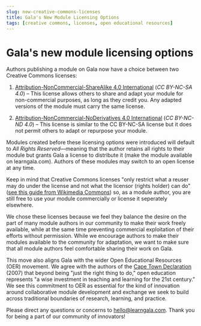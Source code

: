 ```yaml
---
slug: new-creative-commons-licenses
title: Gala's New Module Licensing Options
tags: [creative commons, licenses, open educational resources]
---
```


# Gala's new module licensing options

Authors publishing a module on Gala now have a choice between two Creative Commons licenses:

1. [Attribution-NonCommercial-ShareAlike 4.0 International](https://creativecommons.org/licenses/by-nc-sa/4.0/) (_CC BY-NC-SA 4.0_) – This license allows others to share and adapt your module for non-commercial purposes, as long as they credit you. Any adapted versions of the module must carry the same license.

2. [Attribution-NonCommercial-NoDerivatives 4.0 International](https://creativecommons.org/licenses/by-nc-nd/4.0/) (_CC BY-NC-ND 4.0_) – This license is similar to the CC BY-NC-SA license but it does not permit others to adapt or repurpose your module.

Modules created before these licensing options were introduced will default to _All Rights Reserved_—meaning that the author retains all rights to their module but grants Gala a license to distribute it (make the module available on learngala.com). Authors of these modules may switch to an open license at any time.

Keep in mind that Creative Commons licenses "only restrict what a reuser may do under the license and not what the licensor (rights holder) can do" ([see this guide from Wikimedia Commons](https://wiki.creativecommons.org/wiki/NonCommercial_interpretation)) so, as a module author, you are still free to use your module commercially or license it seperately elsewhere.

We chose these licenses because we feel they balance the desire on the part of many module authors in our community to make their work freely available, while at the same time preventing commercial exploitation of their efforts without permission. While we encourage authors to make their modules available to the community for adaptation, we want to make sure that all module authors feel comfortable sharing their work on Gala.

This move also aligns Gala with the wider Open Educational Resources (OER) movement. We agree with the authors of the [Cape Town Declaration](https://www.capetowndeclaration.org/read/) (2007) that beyond being "just the right thing to do," open education represents "a wise investment in teaching and learning for the 21st century." We see this commitment to OER as essential for the kind of innovation around collaborative module development and exchange we seek to build across traditional boundaries of research, learning, and practice.

Please direct any questions or concerns to <hello@learngala.com>. Thank you for being a part of our community of innovators!
